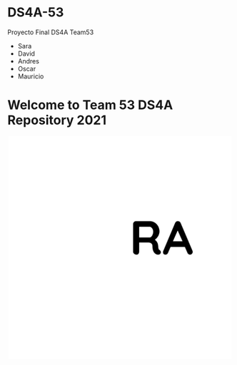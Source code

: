 # DS4A-53
Proyecto Final DS4A  Team53
- Sara
- David
- Andres
- Oscar
- Mauricio

# Welcome to Team 53 DS4A Repository 2021

<p align="center">
<img src="Images/logo.png" width="500" height="500" class="center">
 </p>


